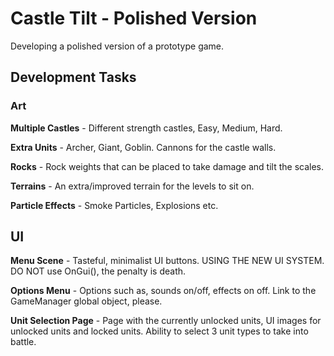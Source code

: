 # Castle Tilt - Polished Version
Developing a polished version of a prototype game.

## Development Tasks
### Art

**Multiple Castles** - Different strength castles, Easy, Medium, Hard.

**Extra Units** - Archer, Giant, Goblin. Cannons for the castle walls.

**Rocks** - Rock weights that can be placed to take damage and tilt the scales.

**Terrains** - An extra/improved terrain for the levels to sit on.

**Particle Effects** - Smoke Particles, Explosions etc.

## UI

**Menu Scene** - Tasteful, minimalist UI buttons. USING THE NEW UI SYSTEM. DO NOT use OnGui(), the penalty is death.

**Options Menu** - Options such as, sounds on/off, effects on off. Link to the GameManager global object, please.

**Unit Selection Page** - Page with the currently unlocked units, UI images for unlocked units and locked units. Ability to select 3 unit types to take into battle.

